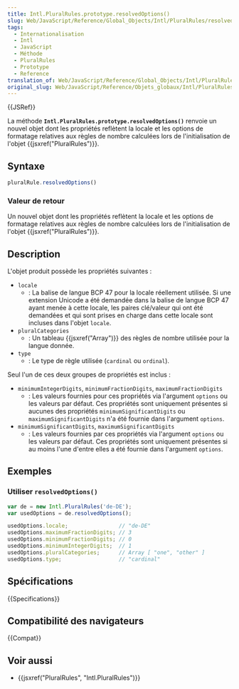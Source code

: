 ```yaml
---
title: Intl.PluralRules.prototype.resolvedOptions()
slug: Web/JavaScript/Reference/Global_Objects/Intl/PluralRules/resolvedOptions
tags:
  - Internationalisation
  - Intl
  - JavaScript
  - Méthode
  - PluralRules
  - Prototype
  - Reference
translation_of: Web/JavaScript/Reference/Global_Objects/Intl/PluralRules/resolvedOptions
original_slug: Web/JavaScript/Reference/Objets_globaux/Intl/PluralRules/resolvedOptions
---
```


{{JSRef}}

La méthode **`Intl.PluralRules.prototype.resolvedOptions()`** renvoie un nouvel objet dont les propriétés reflètent la locale et les options de formatage relatives aux règles de nombre calculées lors de l'initialisation de l'objet {{jsxref("PluralRules")}}.

## Syntaxe

```js
pluralRule.resolvedOptions()
```

### Valeur de retour

Un nouvel objet dont les propriétés reflètent la locale et les options de formatage relatives aux règles de nombre calculées lors de l'initialisation de l'objet {{jsxref("PluralRules")}}.

## Description

L'objet produit possède les propriétés suivantes :

- `locale`
  - : La balise de langue BCP 47 pour la locale réellement utilisée. Si une extension Unicode a été demandée dans la balise de langue BCP 47 ayant menée à cette locale, les paires clé/valeur qui ont été demandées et qui sont prises en charge dans cette locale sont incluses dans l'objet `locale`.
- `pluralCategories`
  - : Un tableau {{jsxref("Array")}} des règles de nombre utilisée pour la langue donnée.
- `type`
  - : Le type de règle utilisée (`cardinal` ou `ordinal`).

Seul l'un de ces deux groupes de propriétés est inclus :

- `minimumIntegerDigits`, `minimumFractionDigits`, `maximumFractionDigits`
  - : Les valeurs fournies pour ces propriétés via l'argument `options` ou les valeurs par défaut. Ces propriétés sont uniquement présentes si aucunes des propriétés `minimumSignificantDigits` ou `maximumSignificantDigits` n'a été fournie dans l'argument `options`.
- `minimumSignificantDigits`, `maximumSignificantDigits`
  - : Les valeurs fournies par ces propriétés via l'argument `options` ou les valeurs par défaut. Ces propriétés sont uniquement présentes si au moins l'une d'entre elles a été fournie dans l'argument `options`.

## Exemples

### Utiliser `resolvedOptions()`

```js
var de = new Intl.PluralRules('de-DE');
var usedOptions = de.resolvedOptions();

usedOptions.locale;                // "de-DE"
usedOptions.maximumFractionDigits; // 3
usedOptions.minimumFractionDigits; // 0
usedOptions.minimumIntegerDigits;  // 1
usedOptions.pluralCategories;      // Array [ "one", "other" ]
usedOptions.type;                  // "cardinal"
```

## Spécifications

{{Specifications}}

## Compatibilité des navigateurs

{{Compat}}

## Voir aussi

- {{jsxref("PluralRules", "Intl.PluralRules")}}
